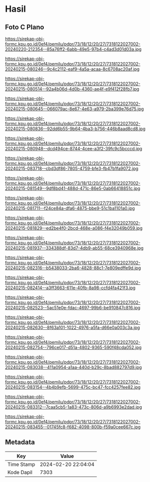# Hasil

## Foto C Plano

https://sirekap-obj-formc.kpu.go.id/0ef4/pemilu/pdpr/73/18/12/20/27/7318122027002-20240220-212354--85a76ff2-6abb-49e5-97b4-c4ad3d01d03a.jpg

https://sirekap-obj-formc.kpu.go.id/0ef4/pemilu/pdpr/73/18/12/20/27/7318122027002-20240215-080246--9c4c2112-eaf9-4a5a-acaa-8c6708ac20af.jpg

https://sirekap-obj-formc.kpu.go.id/0ef4/pemilu/pdpr/73/18/12/20/27/7318122027002-20240215-080514--92a4b06d-4d0b-4360-ae4f-e9f412f28fb7.jpg

https://sirekap-obj-formc.kpu.go.id/0ef4/pemilu/pdpr/73/18/12/20/27/7318122027002-20240215-080645--066079ac-8e67-4e63-a979-2ba399e76d75.jpg

https://sirekap-obj-formc.kpu.go.id/0ef4/pemilu/pdpr/73/18/12/20/27/7318122027002-20240215-080836--92dd6b55-9b64-4ba3-b756-446b8aad8cd8.jpg

https://sirekap-obj-formc.kpu.go.id/0ef4/pemilu/pdpr/73/18/12/20/27/7318122027002-20240215-080948--dcd494ce-8744-4cee-a3f2-39fc9c5bcccd.jpg

https://sirekap-obj-formc.kpu.go.id/0ef4/pemilu/pdpr/73/18/12/20/27/7318122027002-20240215-083718--cbd3df86-7805-4759-bfe3-fb47b1fa9072.jpg

https://sirekap-obj-formc.kpu.go.id/0ef4/pemilu/pdpr/73/18/12/20/27/7318122027002-20240215-081549--9df8bd41-488d-471c-86e5-0ab66418851c.jpg

https://sirekap-obj-formc.kpu.go.id/0ef4/pemilu/pdpr/73/18/12/20/27/7318122027002-20240215-081711--f24ce84a-dfa6-4875-bbe9-51c1ba1101a0.jpg

https://sirekap-obj-formc.kpu.go.id/0ef4/pemilu/pdpr/73/18/12/20/27/7318122027002-20240215-081829--ed2be4f0-2bcd-468e-a086-f4e32049b059.jpg

https://sirekap-obj-formc.kpu.go.id/0ef4/pemilu/pdpr/73/18/12/20/27/7318122027002-20240215-081937--334388df-83d7-4db9-ab55-68ce3940968e.jpg

https://sirekap-obj-formc.kpu.go.id/0ef4/pemilu/pdpr/73/18/12/20/27/7318122027002-20240215-082316--b5438033-2ba6-4828-88c1-7e809edffe9d.jpg

https://sirekap-obj-formc.kpu.go.id/0ef4/pemilu/pdpr/73/18/12/20/27/7318122027002-20240215-082414--a3ff3663-611e-40fb-8a98-ccfd4fa421f3.jpg

https://sirekap-obj-formc.kpu.go.id/0ef4/pemilu/pdpr/73/18/12/20/27/7318122027002-20240215-082523--5ac51e0e-fdac-4697-99b6-be910847c816.jpg

https://sirekap-obj-formc.kpu.go.id/0ef4/pemilu/pdpr/73/18/12/20/27/7318122027002-20240215-082630--8f63a101-1022-4976-a5fa-d66e0a003c3a.jpg

https://sirekap-obj-formc.kpu.go.id/0ef4/pemilu/pdpr/73/18/12/20/27/7318122027002-20240215-082754--796ce017-d51a-4802-9365-590f48cda052.jpg

https://sirekap-obj-formc.kpu.go.id/0ef4/pemilu/pdpr/73/18/12/20/27/7318122027002-20240215-083038--411a0954-a1aa-440d-b29c-8bad882797d9.jpg

https://sirekap-obj-formc.kpu.go.id/0ef4/pemilu/pdpr/73/18/12/20/27/7318122027002-20240215-083154--4b4b9efb-5699-475c-bc47-fcc4257fee82.jpg

https://sirekap-obj-formc.kpu.go.id/0ef4/pemilu/pdpr/73/18/12/20/27/7318122027002-20240215-083312--7caa5cb5-1a83-473c-806d-a9b6993e2dad.jpg

https://sirekap-obj-formc.kpu.go.id/0ef4/pemilu/pdpr/73/18/12/20/27/7318122027002-20240215-083455--01745fc8-f682-4098-800b-f59a0cee667c.jpg


## Metadata

| Key        | Value               |
| ---------- | ------------------- |
| Time Stamp | 2024-02-20 22:04:04 |
| Kode Dapil | 7303                |



